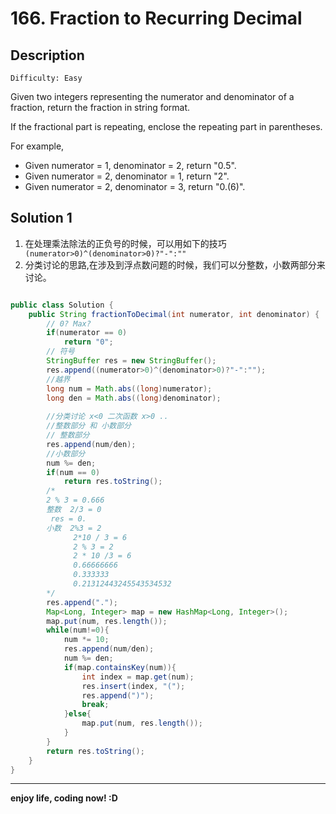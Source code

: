 # 166. Fraction to Recurring Decimal
## Description

```
Difficulty: Easy
```

Given two integers representing the numerator and denominator of a fraction, return the fraction in string format.

If the fractional part is repeating, enclose the repeating part in parentheses.

For example,

- Given numerator = 1, denominator = 2, return "0.5".
- Given numerator = 2, denominator = 1, return "2".
- Given numerator = 2, denominator = 3, return "0.(6)".
## Solution 1
1. 在处理乘法除法的正负号的时候，可以用如下的技巧
	` (numerator>0)^(denominator>0)?"-":""`
2. 分类讨论的思路,在涉及到浮点数问题的时候，我们可以分整数，小数两部分来讨论。

```java

public class Solution {
    public String fractionToDecimal(int numerator, int denominator) {
        // 0? Max?
        if(numerator == 0)
            return "0";
        // 符号
        StringBuffer res = new StringBuffer();
        res.append((numerator>0)^(denominator>0)?"-":"");
        //越界
        long num = Math.abs((long)numerator);
        long den = Math.abs((long)denominator);
        
        //分类讨论 x<0 二次函数 x>0 ..
        //整数部分 和 小数部分
        // 整数部分
        res.append(num/den);
        //小数部分
        num %= den;
        if(num == 0)
            return res.toString();
        /*
        2 % 3 = 0.666
        整数  2/3 = 0
         res = 0.
        小数  2%3 = 2   
              2*10 / 3 = 6
              2 % 3 = 2 
              2 * 10 /3 = 6
              0.66666666
              0.333333
              0.21312443245543534532
        */
        res.append(".");
        Map<Long, Integer> map = new HashMap<Long, Integer>();
        map.put(num, res.length());
        while(num!=0){
            num *= 10;
            res.append(num/den);
            num %= den;
            if(map.containsKey(num)){
                int index = map.get(num);
                res.insert(index, "(");
                res.append(")");
                break;
            }else{
                map.put(num, res.length());
            }
        }
        return res.toString();
    }
}

```

***

**enjoy life, coding now! :D**
